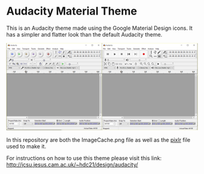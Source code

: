 Audacity Material Theme
=======================

This is an Audacity theme made using the Google Material Design icons. It has a simpler and flatter look than the default Audacity theme.

![comparison](https://raw.githubusercontent.com/JanoVel/Audacity_MaterialTeme/master/MaterialTheme_Audacity.png)

In this repository are both the ImageCache.png file as well as the [pixlr](https://pixlr.com/editor/) file used to make it.

For instructions on how to use this theme please visit this link:
http://jcsu.jesus.cam.ac.uk/~hdc21/design/audacity/
